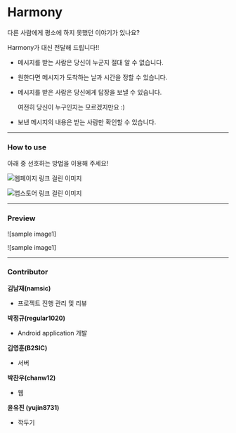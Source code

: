 # Harmony


다른 사람에게 평소에 하지 못했던 이야기가 있나요? 

Harmony가 대신 전달해 드립니다!!


- 메시지를 받는 사람은 당신이 누군지 절대 알 수 없습니다.

- 원한다면 메시지가 도착하는 날과 시간을 정할 수 있습니다. 

- 메시지를 받은 사람은 당신에게 답장을 보낼 수 있습니다.

  여전히 당신이 누구인지는 모르겠지만요 :)

- 보낸 메시지의 내용은 받는 사람만 확인할 수 있습니다.

---
### How to use

아래 중 선호하는 방법을 이용해 주세요!

![웹페이지 링크 걸린 이미지](http://infokr.co.kr/ckeditor/upload/Images/20190909_233012_0431179.JPG)

![앱스토어 링크 걸린 이미지](https://w7.pngwing.com/pngs/566/36/png-transparent-app-store-iphone-apple-app-store-icon-blue-text-mobile-phones-thumbnail.png)

---
### Preview
![sample image1]

![sample image1]

---
### Contributor
__김남재(namsic)__

- 프로젝트 진행 관리 및 리뷰

__박정규(regular1020)__

- Android application 개발

__김영훈(B2SIC)__

- 서버

__박찬우(chanw12)__

- 웹

__윤유진 (yujin8731)__

- 깍두기
